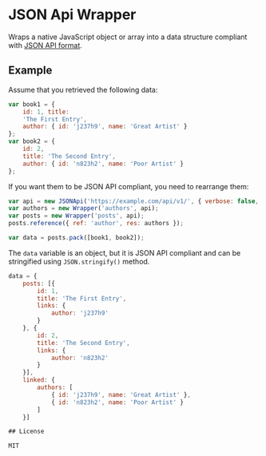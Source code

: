 JSON Api Wrapper
================

Wraps a native JavaScript object or array into a data structure compliant with [JSON API format](http://jsonapi.org/).

## Example

Assume that you retrieved the following data:

```javascript
var book1 = {
    id: 1, title: 
    'The First Entry',
    author: { id: 'j237h9', name: 'Great Artist' }
};
var book2 = {
    id: 2, 
    title: 'The Second Entry',
    author: { id: 'n823h2', name: 'Poor Artist' }
};
```

If you want them to be JSON API compliant, you need to rearrange them:

```javascript
var api = new JSONApi('https://example.com/api/v1/', { verbose: false, urlTemplates: false });
var authors = new Wrapper('authors', api);
var posts = new Wrapper('posts', api);
posts.reference({ ref: 'author', res: authors });

var data = posts.pack([book1, book2]);
```

The `data` variable is an object, but it is JSON API compliant and can be stringified using `JSON.stringify()` method.

```javascript
data = {
    posts: [{
        id: 1, 
        title: 'The First Entry',
        links: {
            author: 'j237h9'
        }
    }, {
        id: 2, 
        title: 'The Second Entry',
        links: {
            author: 'n823h2'
        }
    }],
    linked: {
        authors: [
            { id: 'j237h9', name: 'Great Artist' },
            { id: 'n823h2', name: 'Poor Artist' }
        ]
    }]

## License

MIT

